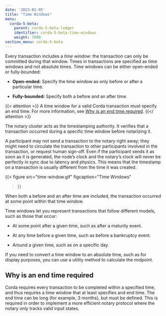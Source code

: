 ```yaml
---
date: '2023-01-05'
title: "Time Windows"
menu:
  corda-5-beta:
    parent: corda-5-beta-ledger
    identifier: corda-5-beta-time-windows
    weight: 7000
section_menu: corda-5-beta
---
```


Every transaction includes a *time window*: the transaction can only be committed during that window. Times in transactions are specified as time windows and not absolute times. Time windows can be either open-ended or fully-bounded:

* **Open-ended:** Specify the time window as only before or after a particular time.

* **Fully-bounded:** Specify both a before and an after time.

{{< attention >}}
A time window for a valid Corda transaction must specify an end time. For more information, see [Why is an end time required](#why-is-an-end-time-required).
{{</ attention >}}

The notary cluster acts as the timestamping authority. It verifies that a transaction occurred during a specific time window before notarizing it.

A participant may not send a transaction to the notary right away; they might need to circulate the transaction to other participants involved in the transaction, or request human sign-off. Even if the participant sends it as soon as it is generated, the node’s clock and the notary’s clock will never be perfectly in sync due to latency and physics. This means that the timestamp on a transaction is usually different from the time it was created.

{{< 
  figure
	 src="time-window.gif"
	 figcaption="Time Windows"
>}}

When both a before and an after time are included, the transaction occurred at some point within that time window.

Time windows let you represent transactions that follow different models, such as those that occur:

* At some point after a given time, such as after a maturity event.

* At any time before a given time, such as before a bankruptcy event.

* Around a given time, such as on a specific day.

If you need to convert a time window to an absolute time, such as for display purposes, you can use a utility method to calculate the midpoint.

## Why is an end time required

Corda requires every transaction to be completed within a specified time, and thus requires a time window that at least specifies and end time. The end time can be long (for example, 3 months), but must be defined. This is required in order to implement a more efficient notary protocol where the notary only tracks valid input states.